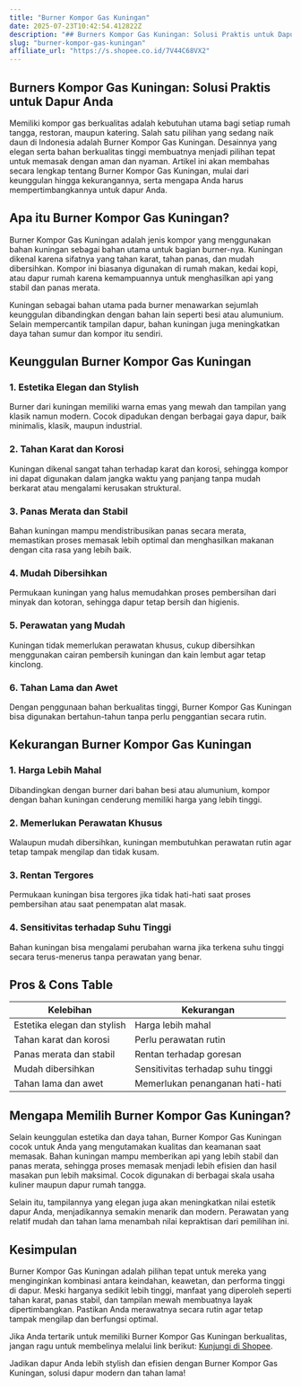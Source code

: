 ```yaml
---
title: "Burner Kompor Gas Kuningan"
date: 2025-07-23T10:42:54.412822Z
description: "## Burners Kompor Gas Kuningan: Solusi Praktis untuk Dapur Anda..."
slug: "burner-kompor-gas-kuningan"
affiliate_url: "https://s.shopee.co.id/7V44C68VX2"
---
```

## Burners Kompor Gas Kuningan: Solusi Praktis untuk Dapur Anda

Memiliki kompor gas berkualitas adalah kebutuhan utama bagi setiap rumah tangga, restoran, maupun katering. Salah satu pilihan yang sedang naik daun di Indonesia adalah Burner Kompor Gas Kuningan. Desainnya yang elegan serta bahan berkualitas tinggi membuatnya menjadi pilihan tepat untuk memasak dengan aman dan nyaman. Artikel ini akan membahas secara lengkap tentang Burner Kompor Gas Kuningan, mulai dari keunggulan hingga kekurangannya, serta mengapa Anda harus mempertimbangkannya untuk dapur Anda.

## Apa itu Burner Kompor Gas Kuningan?

Burner Kompor Gas Kuningan adalah jenis kompor yang menggunakan bahan kuningan sebagai bahan utama untuk bagian burner-nya. Kuningan dikenal karena sifatnya yang tahan karat, tahan panas, dan mudah dibersihkan. Kompor ini biasanya digunakan di rumah makan, kedai kopi, atau dapur rumah karena kemampuannya untuk menghasilkan api yang stabil dan panas merata.

Kuningan sebagai bahan utama pada burner menawarkan sejumlah keunggulan dibandingkan dengan bahan lain seperti besi atau alumunium. Selain mempercantik tampilan dapur, bahan kuningan juga meningkatkan daya tahan sumur dan kompor itu sendiri.

## Keunggulan Burner Kompor Gas Kuningan

### 1. Estetika Elegan dan Stylish
 Burner dari kuningan memiliki warna emas yang mewah dan tampilan yang klasik namun modern. Cocok dipadukan dengan berbagai gaya dapur, baik minimalis, klasik, maupun industrial.

### 2. Tahan Karat dan Korosi
Kuningan dikenal sangat tahan terhadap karat dan korosi, sehingga kompor ini dapat digunakan dalam jangka waktu yang panjang tanpa mudah berkarat atau mengalami kerusakan struktural.

### 3. Panas Merata dan Stabil
Bahan kuningan mampu mendistribusikan panas secara merata, memastikan proses memasak lebih optimal dan menghasilkan makanan dengan cita rasa yang lebih baik.

### 4. Mudah Dibersihkan
Permukaan kuningan yang halus memudahkan proses pembersihan dari minyak dan kotoran, sehingga dapur tetap bersih dan higienis.

### 5. Perawatan yang Mudah
Kuningan tidak memerlukan perawatan khusus, cukup dibersihkan menggunakan cairan pembersih kuningan dan kain lembut agar tetap kinclong.

### 6. Tahan Lama dan Awet
Dengan penggunaan bahan berkualitas tinggi, Burner Kompor Gas Kuningan bisa digunakan bertahun-tahun tanpa perlu penggantian secara rutin.

## Kekurangan Burner Kompor Gas Kuningan

### 1. Harga Lebih Mahal
Dibandingkan dengan burner dari bahan besi atau alumunium, kompor dengan bahan kuningan cenderung memiliki harga yang lebih tinggi.

### 2. Memerlukan Perawatan Khusus
Walaupun mudah dibersihkan, kuningan membutuhkan perawatan rutin agar tetap tampak mengilap dan tidak kusam.

### 3. Rentan Tergores
Permukaan kuningan bisa tergores jika tidak hati-hati saat proses pembersihan atau saat penempatan alat masak.

### 4. Sensitivitas terhadap Suhu Tinggi
Bahan kuningan bisa mengalami perubahan warna jika terkena suhu tinggi secara terus-menerus tanpa perawatan yang benar.

## Pros & Cons Table

| Kelebihan                                | Kekurangan                                         |
|------------------------------------------|-----------------------------------------------------|
| Estetika elegan dan stylish           | Harga lebih mahal                                |
| Tahan karat dan korosi                | Perlu perawatan rutin                         |
| Panas merata dan stabil                | Rentan terhadap goresan                     |
| Mudah dibersihkan                     | Sensitivitas terhadap suhu tinggi        |
| Tahan lama dan awet                    | Memerlukan penanganan hati-hati               |

## Mengapa Memilih Burner Kompor Gas Kuningan?

Selain keunggulan estetika dan daya tahan, Burner Kompor Gas Kuningan cocok untuk Anda yang mengutamakan kualitas dan keamanan saat memasak. Bahan kuningan mampu memberikan api yang lebih stabil dan panas merata, sehingga proses memasak menjadi lebih efisien dan hasil masakan pun lebih maksimal. Cocok digunakan di berbagai skala usaha kuliner maupun dapur rumah tangga.

Selain itu, tampilannya yang elegan juga akan meningkatkan nilai estetik dapur Anda, menjadikannya semakin menarik dan modern. Perawatan yang relatif mudah dan tahan lama menambah nilai kepraktisan dari pemilihan ini.

## Kesimpulan

Burner Kompor Gas Kuningan adalah pilihan tepat untuk mereka yang menginginkan kombinasi antara keindahan, keawetan, dan performa tinggi di dapur. Meski harganya sedikit lebih tinggi, manfaat yang diperoleh seperti tahan karat, panas stabil, dan tampilan mewah membuatnya layak dipertimbangkan. Pastikan Anda merawatnya secara rutin agar tetap tampak mengilap dan berfungsi optimal.

Jika Anda tertarik untuk memiliki Burner Kompor Gas Kuningan berkualitas, jangan ragu untuk membelinya melalui link berikut: [Kunjungi di Shopee](https://s.shopee.co.id/7V44C68VX2).

Jadikan dapur Anda lebih stylish dan efisien dengan Burner Kompor Gas Kuningan, solusi dapur modern dan tahan lama!
